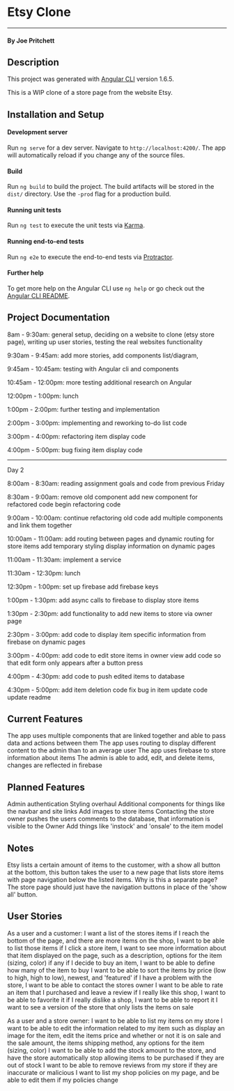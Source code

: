 # Etsy Clone
---

#### By Joe Pritchett

## Description

This project was generated with [Angular CLI](https://github.com/angular/angular-cli) version 1.6.5.

This is a WIP clone of a store page from the website Etsy.

## Installation and Setup

#### Development server

Run `ng serve` for a dev server. Navigate to `http://localhost:4200/`. The app will automatically reload if you change any of the source files.

#### Build

Run `ng build` to build the project. The build artifacts will be stored in the `dist/` directory. Use the `-prod` flag for a production build.

#### Running unit tests

Run `ng test` to execute the unit tests via [Karma](https://karma-runner.github.io).

#### Running end-to-end tests

Run `ng e2e` to execute the end-to-end tests via [Protractor](http://www.protractortest.org/).

#### Further help

To get more help on the Angular CLI use `ng help` or go check out the [Angular CLI README](https://github.com/angular/angular-cli/blob/master/README.md).


## Project Documentation

8am - 9:30am:
general setup,
deciding on a website to clone (etsy store page),
writing up user stories,
testing the real websites functionality

9:30am - 9:45am:
add more stories,
add components list/diagram,

9:45am - 10:45am:
testing with Angular cli and components

10:45am - 12:00pm:
more testing
additional research on Angular

12:00pm - 1:00pm:
lunch

1:00pm - 2:00pm:
further testing and implementation

2:00pm - 3:00pm:
implementing and reworking to-do list code

3:00pm - 4:00pm:
refactoring item display code

4:00pm - 5:00pm:
bug fixing item display code

<hr>

Day 2

8:00am - 8:30am:
reading assignment goals and code from previous Friday

8:30am - 9:00am:
remove old component
add new component for refactored code
begin refactoring code

9:00am - 10:00am:
continue refactoring old code
add multiple components and link them together

10:00am - 11:00am:
add routing between pages and dynamic routing for store items
add temporary styling
display information on dynamic pages

11:00am - 11:30am:
implement a service

11:30am - 12:30pm:
lunch

12:30pm - 1:00pm:
set up firebase
add firebase keys

1:00pm - 1:30pm:
add async calls to firebase to display store items

1:30pm - 2:30pm:
add functionality to add new items to store via owner page

2:30pm - 3:00pm:
add code to display item specific information from firebase on dynamic pages

3:00pm - 4:00pm:
add code to edit store items in owner view
add code so that edit form only appears after a button press

4:00pm - 4:30pm:
add code to push edited items to database

4:30pm - 5:00pm:
add item deletion code
fix bug in item update code
update readme

## Current Features

The app uses multiple components that are linked together and able to pass data and actions between them
The app uses routing to display different content to the admin than to an average user
The app uses firebase to store information about items
The admin is able to add, edit, and delete items, changes are reflected in firebase 

## Planned Features

Admin authentication
Styling overhaul
Additional components for things like the navbar and site links
Add images to store items
Contacting the store owner pushes the users comments to the database, that information is visible to the Owner
Add things like 'instock' and 'onsale' to the item model

## Notes

Etsy lists a certain amount of items to the customer, with a show all button at the bottom, this button takes the user to a new page that lists store items with page navigation below the listed items. Why is this a separate page? The store page should just have the navigation buttons in place of the 'show all' button.


## User Stories

As a user and a customer:
I want a list of the stores items
if I reach the bottom of the page, and there are more items on the shop, I want to be able to list those items
if I click a store item, I want to see more information about that item displayed on the page, such as a description, options for the item (sizing, color) if any
if I decide to buy an item, I want to be able to define how many of the item to buy
I want to be able to sort the items by price (low to high, high to low), newest, and 'featured'
if I have a problem with the store, I want to be able to contact the stores owner
I want to be able to rate an item that I purchased and leave a review
if I really like this shop, I want to be able to favorite it
if I really dislike a shop, I want to be able to report it
I want to see a version of the store that only lists the items on sale


As a user and a store owner:
I want to be able to list my items on my store
I want to be able to edit the information related to my item such as display an image for the item, edit the items price and whether or not it is on sale and the sale amount, the items shipping method, any options for the item (sizing, color)
I want to be able to add the stock amount to the store, and have the store automatically stop allowing items to be purchased if they are out of stock
I want to be able to remove reviews from my store if they are inaccurate or malicious
I want to list my shop policies on my page, and be able to edit them if my policies change
